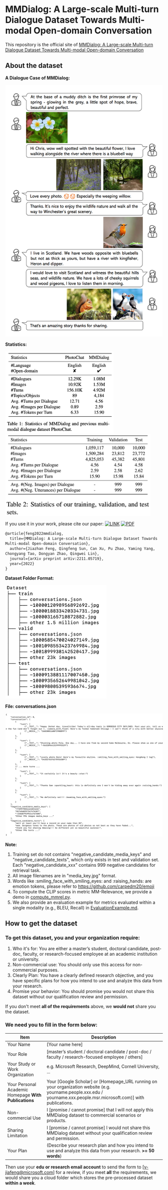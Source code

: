 
# MMDialog: A Large-scale Multi-turn Dialogue Dataset Towards Multi-modal Open-domain Conversation #



This repository is the official site of [MMDialog: A Large-scale Multi-turn Dialogue Dataset Towards Multi-modal Open-domain Conversation](https://arxiv.org/abs/2211.05719)

## About the dataset

**A Dialogue Case of MMDialog:**

<img title="Dataset ADialogueCase" alt="Dataset ADialogueCase" src="./ADialogueCase.PNG" style="height: 800px;"/>


**Statistics:**

<img title="Dataset Statistics" alt="Dataset Statistics" src="./DatasetStatistics_1.png" style="height: 260px;"/>

<img title="Dataset Statistics" alt="Dataset Statistics" src="./DatasetStatistics_2.png" style="height: 260px;"/>

If you use it in your work, please cite our paper:
 [![LINK](https://img.shields.io/badge/-Paper%20Link-lightgrey)](https://arxiv.org/abs/2211.05719) [![PDF](https://img.shields.io/badge/-PDF-red)](https://arxiv.org/pdf/2211.05719.pdf)

```
@article{feng2022mmdialog,
  title={MMDialog: A Large-scale Multi-turn Dialogue Dataset Towards Multi-modal Open-domain Conversation},
  author={Jiazhan Feng, Qingfeng Sun, Can Xu, Pu Zhao, Yaming Yang, Chongyang Tao, Dongyan Zhao, Qingwei Lin},
  journal={arXiv preprint arXiv:2211.05719},
  year={2022}
}
```

**Dataset Folder Format:**

<img title="Dataset Format" alt="Dataset Format" src="./DatasetTree.png" style="height: 360px;"/>

**File: conversations.json**

<img title="Dialogue Case" alt="Dialogue Case" src="./ConvCase.png">

**Note:** 
1. Training set do not contains "negative_candidate_media_keys" and "negative_candidate_texts", which only exists in test and validation set. Each "negative_candidate_xxx" contains 999 negative candidates for retrieval task.
2. All image filenames are in "media_key.jpg" format.
3. Words like :smiling_face_with_smiling_eyes: and :raising_hands: are emotion tokens, please refer to https://github.com/carpedm20/emoji
4. To compute the CLIP scores in metric MM-Relevance, we provide a demo in [compute_mmrel.py](compute_mmrel.py).
5. We also provide an evaluation example for metrics evaluated within a single modality (e.g., BLEU, Recall) in [EvaluationExample.md](EvaluationExample.md).
## How to get the dataset

### To get this dataset, you and your organization require:
1. Who it's for: You are either a master’s student, doctoral candidate, post-doc, faculty, or research-focused employee at an academic institution or university.
2. Non-commercial use: You should only use this access for non-commercial purposes.
3. Clearly Plan: You have a clearly defined research objective, and you have specific plans for how you intend to use and analyze this data from your research. 
4. Promise your behavior: You should promise you would not share this dataset without our qualification review and permission.

If you don't meet **all of the requirements** above, we **would not** share you the dataset.

### We need you to fill in the form below:

| Item      | Description |
| ----------- | ----------- |
| Your  Name      | [Your name here]       |
| Your  Role      | [master’s student / doctoral candidate / post-doc / faculty / research-focused employee / others]       |
| Your  Study or Work Organization | e.g. Microsoft Research, DeepMind, Cornell University, ...       |
| Your  Personal Academic Homepage **With Publications** | Your [Google Scholar] or [Homepage_URL running on  your organization website (e.g. yourname.people.xxx.edu / yourname.xxx.people.msr.microsoft.com)] with publications. |
| Non-commercial Use  | I [promise / cannot promise] that I will not apply this MMDialog dataset to commercial scenarios or products.  |
| Sharing Limitation  | I [promise / cannot promise] I would not share this MMDialog dataset without your qualification review and permission.  |
| Your Plan      | (Describe your research plan and how you intend to use and analyze this data from your research. **>= 50 words**)   |

Then use your **edu or research email account** to send the form to [v-jiafeng@microsoft.com] for a review, if you meet **all** the requirements, we would share you a cloud folder which stores the pre-processed dataset **within a week**.
